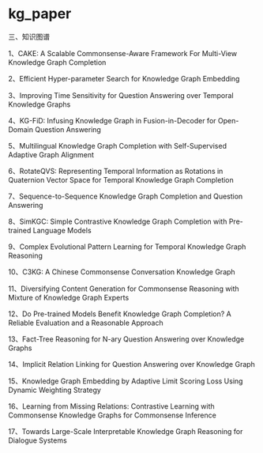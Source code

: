 # kg_paper
三、知识图谱

1、CAKE: A Scalable Commonsense-Aware Framework For Multi-View Knowledge Graph Completion

2、Efficient Hyper-parameter Search for Knowledge Graph Embedding

3、Improving Time Sensitivity for Question Answering over Temporal Knowledge Graphs

4、KG-FiD: Infusing Knowledge Graph in Fusion-in-Decoder for Open-Domain Question Answering

5、Multilingual Knowledge Graph Completion with Self-Supervised Adaptive Graph Alignment

6、RotateQVS: Representing Temporal Information as Rotations in Quaternion Vector Space for Temporal Knowledge Graph Completion

7、Sequence-to-Sequence Knowledge Graph Completion and Question Answering

8、SimKGC: Simple Contrastive Knowledge Graph Completion with Pre-trained Language Models

9、Complex Evolutional Pattern Learning for Temporal Knowledge Graph Reasoning

10、C3KG: A Chinese Commonsense Conversation Knowledge Graph

11、Diversifying Content Generation for Commonsense Reasoning with Mixture of Knowledge Graph Experts

12、Do Pre-trained Models Benefit Knowledge Graph Completion? A Reliable Evaluation and a Reasonable Approach

13、Fact-Tree Reasoning for N-ary Question Answering over Knowledge Graphs

14、Implicit Relation Linking for Question Answering over Knowledge Graph

15、Knowledge Graph Embedding by Adaptive Limit Scoring Loss Using Dynamic Weighting Strategy

16、Learning from Missing Relations: Contrastive Learning with Commonsense Knowledge Graphs for Commonsense Inference

17、Towards Large-Scale Interpretable Knowledge Graph Reasoning for Dialogue Systems
